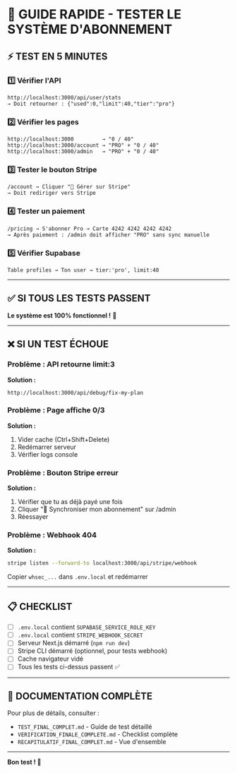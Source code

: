 # 🚀 GUIDE RAPIDE - TESTER LE SYSTÈME D'ABONNEMENT

## ⚡ TEST EN 5 MINUTES

### 1️⃣ Vérifier l'API
```
http://localhost:3000/api/user/stats
→ Doit retourner : {"used":0,"limit":40,"tier":"pro"}
```

### 2️⃣ Vérifier les pages
```
http://localhost:3000         → "0 / 40"
http://localhost:3000/account → "PRO" + "0 / 40"
http://localhost:3000/admin   → "PRO" + "0 / 40"
```

### 3️⃣ Tester le bouton Stripe
```
/account → Cliquer "🔗 Gérer sur Stripe"
→ Doit rediriger vers Stripe
```

### 4️⃣ Tester un paiement
```
/pricing → S'abonner Pro → Carte 4242 4242 4242 4242
→ Après paiement : /admin doit afficher "PRO" sans sync manuelle
```

### 5️⃣ Vérifier Supabase
```
Table profiles → Ton user → tier:'pro', limit:40
```

---

## ✅ SI TOUS LES TESTS PASSENT

**Le système est 100% fonctionnel !** 🎉

---

## ❌ SI UN TEST ÉCHOUE

### Problème : API retourne limit:3
**Solution :**
```
http://localhost:3000/api/debug/fix-my-plan
```

### Problème : Page affiche 0/3
**Solution :**
1. Vider cache (Ctrl+Shift+Delete)
2. Redémarrer serveur
3. Vérifier logs console

### Problème : Bouton Stripe erreur
**Solution :**
1. Vérifier que tu as déjà payé une fois
2. Cliquer "🔄 Synchroniser mon abonnement" sur /admin
3. Réessayer

### Problème : Webhook 404
**Solution :**
```bash
stripe listen --forward-to localhost:3000/api/stripe/webhook
```
Copier `whsec_...` dans `.env.local` et redémarrer

---

## 📋 CHECKLIST

- [ ] `.env.local` contient `SUPABASE_SERVICE_ROLE_KEY`
- [ ] `.env.local` contient `STRIPE_WEBHOOK_SECRET`
- [ ] Serveur Next.js démarré (`npm run dev`)
- [ ] Stripe CLI démarré (optionnel, pour tests webhook)
- [ ] Cache navigateur vidé
- [ ] Tous les tests ci-dessus passent ✅

---

## 📖 DOCUMENTATION COMPLÈTE

Pour plus de détails, consulter :

- `TEST_FINAL_COMPLET.md` - Guide de test détaillé
- `VERIFICATION_FINALE_COMPLETE.md` - Checklist complète
- `RECAPITULATIF_FINAL_COMPLET.md` - Vue d'ensemble

---

**Bon test ! 🎉**


